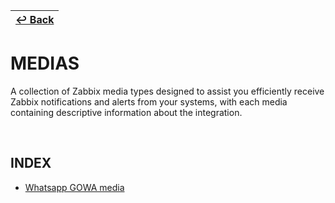 | [↩️ Back](../) |
| --- |

# MEDIAS

A collection of Zabbix media types designed to assist you efficiently receive Zabbix notifications and alerts from your systems, with each media containing descriptive information about the integration.

<BR>

## INDEX

- [Whatsapp GOWA media](./wa_gowa/)